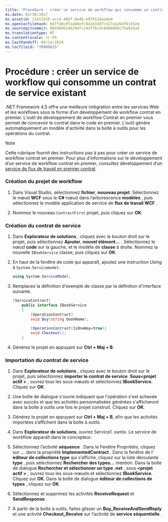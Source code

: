 ```yaml
---
title: 'Procédure : créer un service de workflow qui consomme un contrat de service existant'
ms.date: 03/30/2017
ms.assetid: 11d11b59-acc4-48bf-8e4b-e97b516aa0a9
ms.openlocfilehash: 6d7fa8c9faa84efc84243387cd27aa264f6155eb
ms.sourcegitcommit: 005980b14629dfc193ff6cdc040800bc75e0a5a5
ms.translationtype: MT
ms.contentlocale: fr-FR
ms.lasthandoff: 09/14/2019
ms.locfileid: "70989625"
---
```

# <a name="how-to-create-a-workflow-service-that-consumes-an-existing-service-contract"></a>Procédure : créer un service de workflow qui consomme un contrat de service existant
.NET Framework 4,5 offre une meilleure intégration entre les services Web et les workflows sous la forme d’un développement de workflow contrat en premier. L'outil de développement de workflow Contrat en premier vous permet de concevoir le contrat dans le code en premier. L'outil génère automatiquement un modèle d'activité dans la boîte à outils pour les opérations du contrat.  
  
> [!NOTE]
> Cette rubrique fournit des instructions pas à pas pour créer un service de workflow contrat en premier. Pour plus d’informations sur le développement d’un service de workflow contrat en premier, consultez développement d’un [service de flux de travail en premier contrat](contract-first-workflow-service-development.md).  
  
### <a name="creating-the-workflow-project"></a>Création du projet de workflow  
  
1. Dans Visual Studio, sélectionnez **fichier**, **nouveau projet**. Sélectionnez le nœud **WCF** sous le **C#** nœud dans l’arborescence **modèles** , puis sélectionnez le modèle application de service de **flux de travail WCF** .  
  
2. Nommez le nouveau `ContractFirst` projet, puis cliquez sur **OK**.  
  
### <a name="creating-the-service-contract"></a>Création du contrat de service  
  
1. Dans **Explorateur de solutions** , cliquez avec le bouton droit sur le projet, puis sélectionnez **Ajouter**, **nouvel élément...** . Sélectionnez le nœud **code** sur la gauche, et le modèle de **classe** à droite. Nommez la nouvelle `IBookService` classe, puis cliquez sur **OK**.  
  
2. En haut de la fenêtre de code qui apparaît, ajoutez une instruction Using à `System.Servicemodel`.  
  
    ```csharp  
    using System.ServiceModel;  
    ```  
  
3. Remplacez la définition d'exemple de classe par la définition d'interface suivante.  
  
    ```csharp  
    [ServiceContract]  
        public interface IBookService  
        {  
            [OperationContract]  
            void Buy(string bookName);  
  
            [OperationContract(IsOneWay=true)]  
            void Checkout();  
        }  
    ```  
  
4. Générez le projet en appuyant sur **Ctrl + Maj + B**.  
  
### <a name="importing-the-service-contract"></a>Importation du contrat de service  
  
1. Dans **Explorateur de solutions** , cliquez avec le bouton droit sur le projet, puis sélectionnez **importer le contrat de service**. **Sous\<projet actif >** , ouvrez tous les sous-nœuds et sélectionnez **IBookService**. Cliquez sur **OK**.  
  
2. Une boîte de dialogue s'ouvre indiquant que l'opération s'est achevée avec succès et que les activités personnalisées générées s'afficheront dans la boîte à outils une fois le projet construit. Cliquez sur **OK**.  
  
3. Générez le projet en appuyant sur **Ctrl + Maj + B**, afin que les activités importées s’affichent dans la boîte à outils.  
  
4. Dans **Explorateur de solutions**, ouvrez Service1. xamlx. Le service de workflow apparaît dans le concepteur.  
  
5. Sélectionnez l’activité **séquence** . Dans le Fenêtre Propriétés, cliquez sur **...** dans la propriété **ImplementedContract** . Dans la fenêtre de l' **éditeur de collections type** qui s’affiche, cliquez sur la liste déroulante **type** , puis sélectionnez **Rechercher des types...** mention. Dans la boîte de dialogue **Rechercher et sélectionner un type .net** , sous  **\<projet actif >** , ouvrez tous les sous-nœuds et sélectionnez **IBookService**. Cliquez sur **OK**. Dans la boîte de dialogue **éditeur de collections de types** , cliquez sur **OK**.  
  
6. Sélectionnez et supprimez les activités **ReceiveRequest** et **SendResponse** .  
  
7. À partir de la boîte à outils, faites glisser un **Buy_ReceiveAndSendReply** et une activité **Checkout_Receive** sur l’activité de **service séquentielle** .
